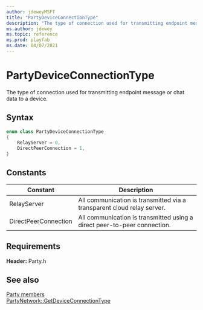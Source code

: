 ```yaml
---
author: jdeweyMSFT
title: "PartyDeviceConnectionType"
description: "The type of connection used for transmitting endpoint message or chat data to a device."
ms.author: jdewey
ms.topic: reference
ms.prod: playfab
ms.date: 04/07/2021
---
```


# PartyDeviceConnectionType  

The type of connection used for transmitting endpoint message or chat data to a device.    

## Syntax  
  
```cpp
enum class PartyDeviceConnectionType    
{  
    RelayServer = 0,  
    DirectPeerConnection = 1,  
}  
```  
  
## Constants  
  
| Constant | Description |
| --- | --- |
| RelayServer | All communication is transmitted via a transparent cloud relay server. |  
| DirectPeerConnection | All communication is transmitted using a direct peer-to-peer connection. |  
  
  
## Requirements  
  
**Header:** Party.h
  
## See also  
[Party members](../party_members.md)  
[PartyNetwork::GetDeviceConnectionType](../classes/PartyNetwork/methods/partynetwork_getdeviceconnectiontype.md)
  
  
